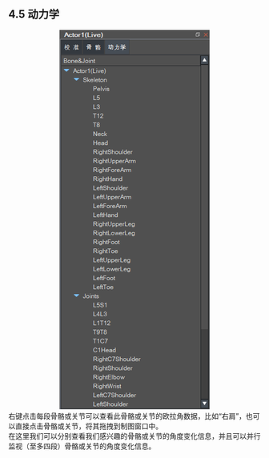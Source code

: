 ## 4.5 动力学
<div align=center>
<img src="https://raw.githubusercontent.com/FOHEART/MotionVenusHelp/v1.3.2/software/skeleton23.png"/>
</div>
右键点击每段骨骼或关节可以查看此骨骼或关节的欧拉角数据，比如“右肩”，也可以直接点击骨骼或关节，将其拖拽到制图窗口中。<br>
在这里我们可以分别查看我们感兴趣的骨骼或关节的角度变化信息，并且可以并行监视（至多四段）骨骼或关节的角度变化信息。<br>